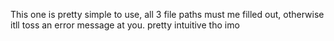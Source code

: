 This one is pretty simple to use, all 3 file paths must me filled out, otherwise itll toss an error message at you. pretty intuitive tho imo
